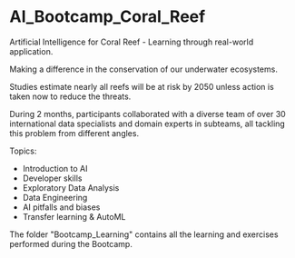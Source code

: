 # AI_Bootcamp_Coral_Reef
Artificial Intelligence for Coral Reef -  Learning through real-world application.

Making a difference in the conservation of our underwater ecosystems.

Studies estimate nearly all reefs will be at risk by 2050 unless action is taken now to reduce the threats.

During 2 months, participants collaborated with a diverse team of over 30 international data specialists and domain experts in subteams, all tackling this problem from different angles.

Topics:
- Introduction to AI
- Developer skills
- Exploratory Data Analysis
- Data Engineering
- AI pitfalls and biases
- Transfer learning & AutoML


The folder "Bootcamp_Learning" contains all the learning and exercises performed during the Bootcamp. 
